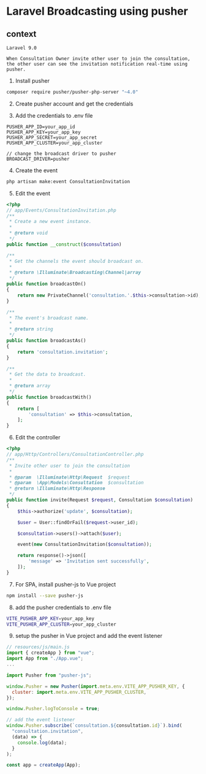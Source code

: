 # Laravel Broadcasting using pusher

## context

```
Laravel 9.0

When Consultation Owner invite other user to join the consultation, the other user can see the invitation notification real-time using pusher.

```

1. Install pusher

```bash
composer require pusher/pusher-php-server "~4.0"
```

2. Create pusher account and get the credentials

3. Add the credentials to .env file

```bashs
PUSHER_APP_ID=your_app_id
PUSHER_APP_KEY=your_app_key
PUSHER_APP_SECRET=your_app_secret
PUSHER_APP_CLUSTER=your_app_cluster

// change the broadcast driver to pusher
BROADCAST_DRIVER=pusher
```

4. Create the event

```bash
php artisan make:event ConsultationInvitation
```

5. Edit the event

```php
<?php
// app/Events/ConsultationInvitation.php
/**
 * Create a new event instance.
 *
 * @return void
 */
public function __construct($consultation)

/**
 * Get the channels the event should broadcast on.
 *
 * @return \Illuminate\Broadcasting\Channel|array
 */
public function broadcastOn()
{
    return new PrivateChannel('consultation.'.$this->consultation->id);
}

/**
 * The event's broadcast name.
 *
 * @return string
 */
public function broadcastAs()
{
    return 'consultation.invitation';
}

/**
 * Get the data to broadcast.
 *
 * @return array
 */
public function broadcastWith()
{
    return [
        'consultation' => $this->consultation,
    ];
}
```

6. Edit the controller

```php
<?php
// app/Http/Controllers/ConsultationController.php
/**
 * Invite other user to join the consultation
 *
 * @param  \Illuminate\Http\Request  $request
 * @param  \App\Models\Consultation  $consultation
 * @return \Illuminate\Http\Response
 */
public function invite(Request $request, Consultation $consultation)
{
    $this->authorize('update', $consultation);

    $user = User::findOrFail($request->user_id);

    $consultation->users()->attach($user);

    event(new ConsultationInvitation($consultation));

    return response()->json([
        'message' => 'Invitation sent successfully',
    ]);
}
```

7. For SPA, install pusher-js to Vue project

```bash
npm install --save pusher-js
```

8. add the pusher credentials to .env file

```bash
VITE_PUSHER_APP_KEY=your_app_key
VITE_PUSHER_APP_CLUSTER=your_app_cluster
```

9. setup the pusher in Vue project and add the event listener

```js
// resources/js/main.js
import { createApp } from "vue";
import App from "./App.vue";
...

import Pusher from "pusher-js";

window.Pusher = new Pusher(import.meta.env.VITE_APP_PUSHER_KEY, {
  cluster: import.meta.env.VITE_APP_PUSHER_CLUSTER,
});

window.Pusher.logToConsole = true;

// add the event listener
window.Pusher.subscribe(`consultation.${consultation.id}`).bind(
  "consultation.invitation",
  (data) => {
    console.log(data);
  }
);

const app = createApp(App);
```
